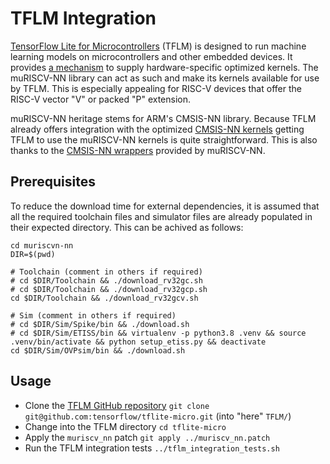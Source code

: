 # TFLM Integration
[TensorFlow Lite for Microcontrollers](https://www.tensorflow.org/lite/microcontrollers) (TFLM) is designed to run machine learning models on microcontrollers and other embedded devices. It provides [a mechanism](https://github.com/tensorflow/tflite-micro/blob/main/tensorflow/lite/micro/docs/optimized_kernel_implementations.md) to supply hardware-specific optimized kernels. The muRISCV-NN library can act as such and make its kernels available for use by TFLM. This is especially appealing for RISC-V devices that offer the RISC-V vector "V" or packed "P" extension.

muRISCV-NN heritage stems for ARM's CMSIS-NN library. Because TFLM already offers integration with the optimized [CMSIS-NN kernels](https://github.com/tensorflow/tflite-micro/tree/main/tensorflow/lite/micro/kernels/cmsis_nn) getting TFLM to use the muRISCV-NN kernels is quite straightforward. This is also thanks to the [CMSIS-NN wrappers](./Include/CMSIS) provided by muRISCV-NN.

## Prerequisites

To reduce the download time for external dependencies, it is assumed that all the required toolchain files and simulator files are already populated in their expected directory. This can be achived as follows:

```
cd muriscvn-nn
DIR=$(pwd)

# Toolchain (comment in others if required)
# cd $DIR/Toolchain && ./download_rv32gc.sh
# cd $DIR/Toolchain && ./download_rv32gcp.sh
cd $DIR/Toolchain && ./download_rv32gcv.sh

# Sim (comment in others if required)
# cd $DIR/Sim/Spike/bin && ./download.sh
# cd $DIR/Sim/ETISS/bin && virtualenv -p python3.8 .venv && source .venv/bin/activate && python setup_etiss.py && deactivate
cd $DIR/Sim/OVPsim/bin && ./download.sh
```

## Usage
- Clone the [TFLM GitHub repository](https://github.com/tensorflow/tflite-micro) `git clone git@github.com:tensorflow/tflite-micro.git` (into "here" `TFLM/`)
- Change into the TFLM directory `cd tflite-micro`
- Apply the `muriscv_nn` patch `git apply ../muriscv_nn.patch`
- Run the TFLM integration tests `../tflm_integration_tests.sh`
